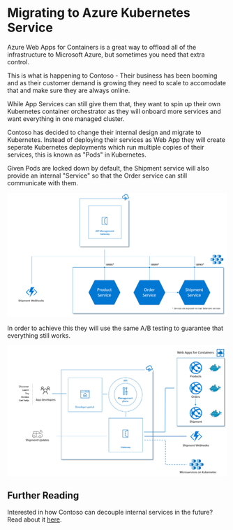 # Migrating to Azure Kubernetes Service

Azure Web Apps for Containers is a great way to offload all of the infrastructure to Microsoft Azure, but sometimes you need that extra control.

This is what is happening to Contoso - Their business has been booming and as their customer demand is growing they need to scale to accomodate that and make sure they are always online.

While App Services can still give them that, they want to spin up their own Kubernetes container orchestrator as they will onboard more services and want everything in one managed cluster.

Contoso has decided to change their internal design and migrate to Kubernetes. Instead of deploying their services as Web App they will create seperate Kubernetes deployments which run multiple copies of their services, this is known as "Pods" in Kubernetes.

Given Pods are locked down by default, the Shipment service will also provide an internal "Service" so that the Order service can still communicate with them.

![Contoso migration to Azure Web App for Containers](./../media/contoso-phase-II-internals.png)

In order to achieve this they will use the same A/B testing to guarantee that everything still works.

![Contoso migration to Azure Web App for Containers](./../media/contoso-phase-II.png)

## Further Reading

Interested in how Contoso can decouple internal services in the future? Read about it [here](./contoso-tomorrow.md).